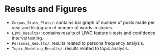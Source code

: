 # Results and Figures
- `Corpus_Stats_Plots/`: contains bar graph of number of posts made per year and histogram of number of words in stories.
- `LIWC_Results/`: contains results of LIWC feature t-tests and confidence interval testing.
- `Personas_Results/`: results related to persona frequency analysis.
- `Topic_Modeling_Results/`: results related to topic analysis.
